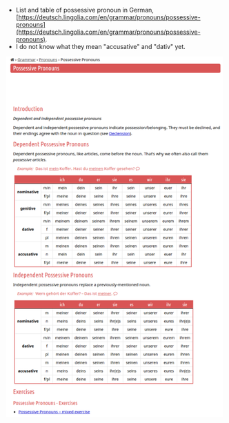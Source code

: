 * List and table of possessive pronoun in German, [https://deutsch.lingolia.com/en/grammar/pronouns/possessive-pronouns](https://deutsch.lingolia.com/en/grammar/pronouns/possessive-pronouns).
* I do not know what they mean "accusative" and "dativ" yet.

![./20161121-1802-cet-possesive-pronoun-in-german-1.png](./20161121-1802-cet-possesive-pronoun-in-german-1.png)